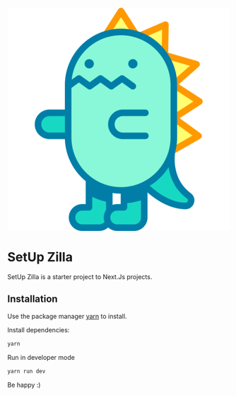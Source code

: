 ![SetUpZilla](./src/assets/dinosaur.svg)

# SetUp Zilla

SetUp Zilla is a starter project to Next.Js projects.

## Installation

Use the package manager [yarn](https://yarnpkg.com/) to install.

Install dependencies:

```bash
yarn
```

Run in developer mode

```bash
yarn run dev
```

Be happy :)
